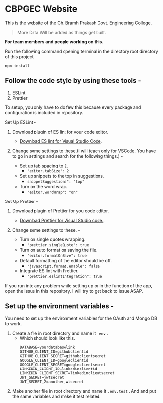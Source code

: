 # CBPGEC Website

This is the website of the Ch. Bramh Prakash Govt. Engineering College.

> More Data Will be added as things get built.

**For team members and people working on this.**

Run the following command opening terminal in the directory root directory of this project.

`npm install`

## Follow the code style by using these tools -

1. ESLint
2. Prettier

To setup, you only have to do few this because every package and configuration is included in repository.

Set Up ESLint -

1. Download plugin of ES lint for your code editor.
   * [Download ES lint for Visual Studio Code](https://marketplace.visualstudio.com/items?itemName=dbaeumer.vscode-eslint).
2. Change some settings to these.(I will teach only for VSCode. You have to go in settings and search for the following things.) -

   * Set up tab spacing to 2.
     * `"editor.tabSize": 2`
   * Set up snippets to the top in suggestions.
     * `snippetSuggestions": "top"`
   * Turn on the word wrap.
     * `"editor.wordWrap": "on"`

Set Up Prettier -

1. Download plugin of Prettier for you code editor.

   * [Download Prettier for Visual Studio code.](https://marketplace.visualstudio.com/items?itemName=esbenp.prettier-vscode).

2. Change some settings to these. -
   * Turn on single quotes wrapping.
     * `"prettier.singleQuote": true`
   * Turn on auto format on saving the file.
     * `"editor.formatOnSave": true`
   * Default formatting of the editor should be off.
     * `"javascript.format.enable": false`
   * Integrate ES lint with Prettier.
     * `"prettier.eslintIntegration": true`

If you run into any problem while setting up or in the function of the app, open the issue in this repository. I will try to get back to issue ASAP.

## Set up the environment variables -

You need to set up the environment variables for the OAuth and Mongo DB to work.

1. Create a file in root directory and name it `.env` .
   * Which should look like this.
     ```
     DATABASE=yourdatabaselink
     GITHUB_CLIENT_ID=githubclientid
     GITHUB_CLIENT_SECRET=githubclientsecret
     GOOGLE_CLIENT_ID=googleclientid
     GOOGLE_CLIENT_SECRET=googleclientsecret
     LINKEDIN_CLIENT_ID=linkedinclientid
     LINKEDIN_CLIENT_SECRET=linkedinclientsecret
     JWT_SECRET=jwtsecret
     JWT_SECRET_2=anotherjwtsecret
     ```
2. Make another file in root directory and name it `.env.test` . And and put the same variables and make it test related.

